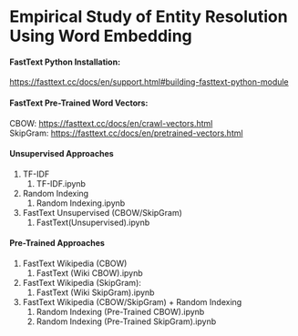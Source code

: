 # Empirical Study of Entity Resolution Using Word Embedding

#### FastText Python Installation:
https://fasttext.cc/docs/en/support.html#building-fasttext-python-module

#### FastText Pre-Trained Word Vectors:
CBOW: https://fasttext.cc/docs/en/crawl-vectors.html  
SkipGram: https://fasttext.cc/docs/en/pretrained-vectors.html  


#### Unsupervised Approaches
1. TF-IDF
    1. TF-IDF.ipynb
2. Random Indexing
    1. Random Indexing.ipynb
3. FastText Unsupervised (CBOW/SkipGram)
    1. FastText(Unsupervised).ipynb

#### Pre-Trained Approaches
1. FastText Wikipedia (CBOW)
    1. FastText (Wiki CBOW).ipynb
2. FastText Wikipedia (SkipGram):
    1. FastText (Wiki SkipGram).ipynb
3. FastText Wikipedia (CBOW/SkipGram) + Random Indexing
    1. Random Indexing (Pre-Trained CBOW).ipynb
    2. Random Indexing (Pre-Trained SkipGram).ipynb
    
